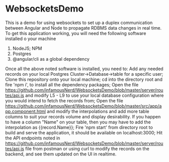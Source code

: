 # WebsocketsDemo
This is a demo for using websockets to set up a duplex communication between Angular and Node to propagate RDBMS data changes in real time.
To get this application working, you will need the following software installed o your machine
1. NodeJS; NPM
2. Postgres
3. @angular/cli as a global dependency

Once all the above noted software is installed, you need to:
Add any needed records on your local Postgres Cluster->Database->table for a specific user;
Clone this repository onto your local machine;
cd into the directory root and fire 'npm i', to install all the dependency packages;
Open the file https://github.com/infamousNerd/WebsocketsDemo/blob/master/server/routes/api.js and modify L5 - L9 to use your local database configuration where you would intend to fetch the records from;
Open the file https://github.com/infamousNerd/WebsocketsDemo/blob/master/src/app/app.component.html and modify the interpolations and add more table columns to suit your records volume and display desirability. If you happen to have a column "Name" on your table, then you may have to add the interpolation as {{record.Name}};
Fire 'npm start' from directory root to build and serve the application, it should be available on localhost:3000;
Hit the API endpoints noted in  https://github.com/infamousNerd/WebsocketsDemo/blob/master/server/routes/api.js file from postman or using curl to modify the records on the backend, and see them updated on the UI in realtime.

